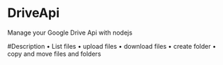 # DriveApi
Manage your Google Drive  Api with nodejs

#Description
• List files
• upload files
• download files
• create folder
• copy and move files and folders